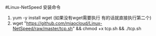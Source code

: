 #Linux-NetSpeed
安装命令 
1. yum -y install wget (如果没有wget需要执行 有的话就直接执行第二个)
2. wget "https://github.com/miaocloud/Linux-NetSpeed/raw/master/tcp.sh" && chmod +x tcp.sh && ./tcp.sh
